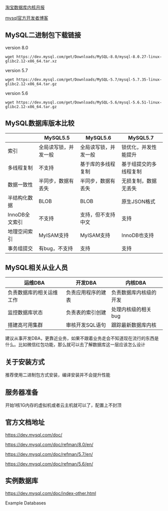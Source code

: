 [淘宝数据库内核月报](http://mysql.taobao.org/monthly/)

[mysql官方开发者博客](https://dev.mysql.com/)

## MySQL二进制包下载链接

version 8.0 

    wget https://dev.mysql.com/get/Downloads/MySQL-8.0/mysql-8.0.27-linux-glibc2.12-x86_64.tar.xz

version 5.7

    wget https://dev.mysql.com/get/Downloads/MySQL-5.7/mysql-5.7.35-linux-glibc2.12-x86_64.tar.gz

version 5.6

    wget https://dev.mysql.com/get/Downloads/MySQL-5.6/mysql-5.6.51-linux-glibc2.12-x86_64.tar.gz

## MySQL数据库版本比较

|                | MySQL5.5             | MySQL5.6             | MySQL5.7               |
| -------------- | -------------------- | -------------------- | ---------------------- |
| 索引           | 全局读写锁，并发一般 | 全局读写锁，并发一般 | 锁优化，并发性能提升   |
| 多线程复制     | 不支持               | 基于库的多线程复制   | 基于组提交的多线程复制 |
| 数据一致性     | 半同步，数据有丢失   | 半同步，数据有丢失   | 无损复制，数据无丢失   |
| 半结构化数据   | BLOB                 | BLOB                 | 原生JSON格式           |
| InnoDB全文索引 | 不支持               | 支持，但不支持中文   | 支持                   |
| 地理空间索引   | MyISAM支持           | MyISAM支持           | InnoDB也支持           |
| 事务组提交     | 有bug，不支持        | 支持                 | 支持                   |

## MySQL相关从业人员

| 运维DBA                  | 开发DBA            | 内核DBA                |
| ------------------------ | ------------------ | ---------------------- |
| 负责数据库的相关运维工作 | 负责应用程序的建表 | 负责数据库内核级的开发 |
| 监控数据库状态           | 负责表的索引创建   | 处理内核级的相关bug    |
| 搭建高可用集群           | 审核开发SQL语句    | 跟踪最新数据库内核     |

建议从事开发DBA，更靠近业务，如果不跟着业务走会不知道现在流行的东西是什么。比如微信红包功能，那么就可以去了解数据库这一层应该怎么设计

## 关于安装方式

推荐使用二进制包方式安装，编译安装并不会提升性能

## 服务器准备

开始1核1G内存的虚拟机或者云主机就可以了，配置上不封顶

## 官方文档地址

https://dev.mysql.com/doc/

https://dev.mysql.com/doc/refman/8.0/en/

https://dev.mysql.com/doc/refman/5.7/en/

https://dev.mysql.com/doc/refman/5.6/en/

## 实例数据库

https://dev.mysql.com/doc/index-other.html

Example Databases
